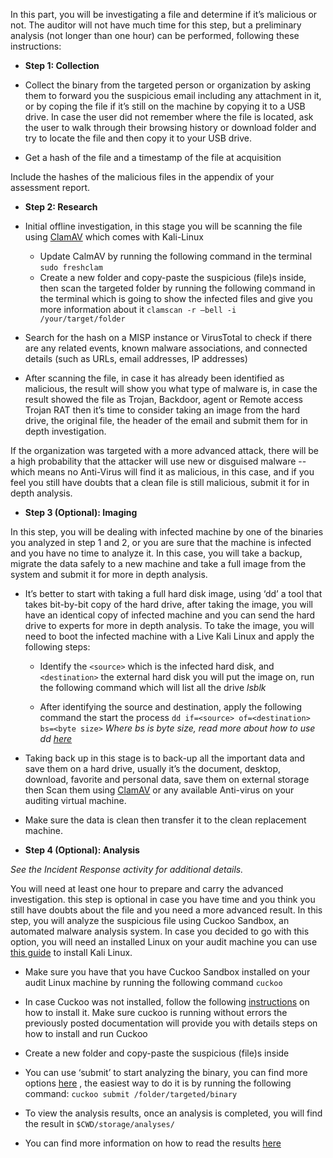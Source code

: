 In this part, you will be investigating a file and determine if it’s malicious or not. The auditor will not have much time for this step, but a preliminary analysis (not longer than one hour) can be performed, following these instructions:

* **Step 1: Collection**

* Collect the binary from the targeted person or organization by asking them to forward you the suspicious email including any attachment in it, or by coping the file if it’s still on the machine by copying it to a USB drive. In case the user did not remember where the file is located, ask the user to walk through their browsing history or download folder and try to locate the file and then copy it to your USB drive.

* Get a hash of the file and a timestamp of the file at acquisition

Include the hashes of the malicious files in the appendix of your assessment report.

* **Step 2: Research**

* Initial offline investigation, in this stage you will be scanning the file using [ClamAV](https://www.clamav.net/) which comes with Kali-Linux
  * Update CalmAV by running the following command in the terminal
`sudo freshclam`
  * Create a new folder and copy-paste the suspicious (file)s inside, then scan the targeted folder by running the following command in the terminal which is going to show the infected files and give you more information about it `clamscan -r –bell -i /your/target/folder`
* Search for the hash on a MISP instance or VirusTotal to check if there are any related events, known malware associations, and connected details (such as URLs, email addresses, IP addresses)
* After scanning the file, in case it has already been identified as malicious, the result will show you what type of malware is, in case the result showed the file as Trojan, Backdoor, agent or Remote access Trojan RAT then it’s time to consider taking an image from the hard drive, the original file, the header of the email and submit them for in depth investigation.

If the organization was targeted with a more advanced attack, there will be a high probability that the attacker will use new or disguised malware -- which means no Anti-Virus will find it as malicious, in this case, and if you feel you still have doubts that a clean file is still malicious, submit it for in depth analysis.

* **Step 3 (Optional): Imaging**

In this step, you will be dealing with infected machine by one of the binaries you analyzed in step 1 and 2, or you are sure that the machine is infected and you have no time to analyze it. In this case, you will take a backup, migrate the data safely to a new machine and take a full image from the system and submit it for more in depth analysis.

-   It’s better to start with taking a full hard disk image, using ‘dd’ a tool that takes bit-by-bit copy of the hard drive, after taking the image, you will have an identical copy of infected machine and you can send the hard drive to experts for more in depth analysis. To take the image, you will need to boot the infected machine with a Live Kali Linux and apply the following steps:

    -   Identify the `<source>` which is the infected hard disk, and `<destination>` the external hard disk you will put the image on, run the following command which will list all the drive *lsblk*

    -   After identifying the source and destination, apply the following command the start the process `dd if=<source> of=<destination> bs=<byte size>`
*Where bs is byte size, read more about how to use dd [here](https://wiki.archlinux.org/index.php/disk_cloning)*

-   Taking back up in this stage is to back-up all the important data and save them on a hard drive, usually it’s the document, desktop, download, favorite and personal data, save them on external storage then Scan them using [ClamAV](https://www.howtoforge.com/tutorial/clamav-ubuntu/) or any available Anti-virus on your auditing virtual machine.

-   Make sure the data is clean then transfer it to the clean replacement machine.

* **Step 4 (Optional): Analysis**

*See the Incident Response activity for additional details.*

You will need at least one hour to prepare and carry the advanced investigation. this step is optional in case you have time and you think you still have doubts about the file and you need a more advanced result. In this step, you will analyze the suspicious file using Cuckoo Sandbox, an automated malware analysis system. In case you decided to go with this option, you will need an installed Linux on your audit machine you can use [this guide](https://docs.kali.org/installation/kali-linux-hard-disk-install) to install Kali Linux.

-   Make sure you have that you have Cuckoo Sandbox installed on your audit Linux machine by running the following command `cuckoo`

-   In case Cuckoo was not installed, follow the following [instructions](http://docs.cuckoosandbox.org/en/latest/installation/) on how to install it. Make sure cuckoo is running without errors the previously posted documentation will provide you with details steps on how to install and run Cuckoo

-   Create a new folder and copy-paste the suspicious (file)s inside

-   You can use ‘submit’ to start analyzing the binary, you can find more options [here](http://docs.cuckoosandbox.org/en/latest/usage/submit/) , the easiest way to do it is by running the following command: `cuckoo submit /folder/targeted/binary`

-   To view the analysis results, once an analysis is completed, you will find the result in `$CWD/storage/analyses/`

-   You can find more information on how to read the results [here](http://docs.cuckoosandbox.org/en/latest/usage/results/)
